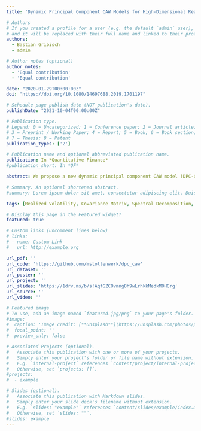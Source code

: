 ```yaml
---
title: 'Dynamic Principal Component CAW Models for High-Dimensional Realized Covariance Matrices'

# Authors
# If you created a profile for a user (e.g. the default `admin` user), write the username (folder name) here
# and it will be replaced with their full name and linked to their profile.
authors:
  - Bastian Gribisch
  - admin

# Author notes (optional)
author_notes:
  - 'Equal contribution'
  - 'Equal contribution'

date: "2020-01-29T00:00:00Z"
doi: "https://doi.org/10.1080/14697688.2019.1701197"

# Schedule page publish date (NOT publication's date).
publishDate: "2021-10-04T00:00:00Z"

# Publication type.
# Legend: 0 = Uncategorized; 1 = Conference paper; 2 = Journal article;
# 3 = Preprint / Working Paper; 4 = Report; 5 = Book; 6 = Book section;
# 7 = Thesis; 8 = Patent
publication_types: ['2']

# Publication name and optional abbreviated publication name.
publication: In *Quantitative Finance*
#publication_short: In *QF*

abstract: We propose a new dynamic principal component CAW model (DPC-CAW) for time-series of high-dimensional realized covariance matrices of asset returns (up to 100 assets). The model performs a spectral decomposition of the scale matrix of a central Wishart distribution and assumes independent dynamics for the principal components' variances and the eigenvector processes. A three-step estimation procedure makes the model applicable to high-dimensional covariance matrices. We analyze the finite sample properties of the estimation approach and provide an empirical application to realized covariance matrices for 100 assets. The DPC-CAW model has particularly good forecasting properties and outperforms its competitors for realized covariance matrices.

# Summary. An optional shortened abstract.
#summary: Lorem ipsum dolor sit amet, consectetur adipiscing elit. Duis posuere tellus ac convallis placerat. Proin tincidunt magna sed ex sollicitudin condimentum.

tags: [Realized Volatility, Covariance Matrix, Spectral Decomposition, Time-Series Models]

# Display this page in the Featured widget?
featured: true

# Custom links (uncomment lines below)
# links:
# - name: Custom Link
#   url: http://example.org

url_pdf: ''
url_code: 'https://github.com/mstollenwerk/dpc_caw'
url_dataset: ''
url_poster: ''
url_project: ''
url_slides: 'https://1drv.ms/b/s!AqfGZCOvmng8h9wLrhkkMedkM0HGrg'
url_source: ''
url_video: ''

# Featured image
# To use, add an image named `featured.jpg/png` to your page's folder.
#image:
#  caption: 'Image credit: [**Unsplash**](https://unsplash.com/photos/pLCdAaMFLTE)'
#  focal_point: ''
#  preview_only: false

# Associated Projects (optional).
#   Associate this publication with one or more of your projects.
#   Simply enter your project's folder or file name without extension.
#   E.g. `internal-project` references `content/project/internal-project/index.md`.
#   Otherwise, set `projects: []`.
#projects:
#  - example

# Slides (optional).
#   Associate this publication with Markdown slides.
#   Simply enter your slide deck's filename without extension.
#   E.g. `slides: "example"` references `content/slides/example/index.md`.
#   Otherwise, set `slides: ""`.
#slides: example
---
```

